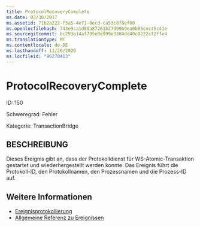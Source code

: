 ```yaml
---
title: ProtocolRecoveryComplete
ms.date: 03/30/2017
ms.assetid: 71b2a222-f3a5-4e71-8ecd-ca53c8f8ef00
ms.openlocfilehash: 743e9ca1d80a87261b27d99b9ea0b85cec45c41e
ms.sourcegitcommit: bc293b14af795e0e999e3304dd40c0222cf2ffe4
ms.translationtype: MT
ms.contentlocale: de-DE
ms.lasthandoff: 11/26/2020
ms.locfileid: "96278413"
---
```

# <a name="protocolrecoverycomplete"></a>ProtocolRecoveryComplete

ID: 150  
  
 Schweregrad: Fehler  
  
 Kategorie: TransactionBridge  
  
## <a name="description"></a>BESCHREIBUNG  

 Dieses Ereignis gibt an, dass der Protokolldienst für WS-Atomic-Transaktion gestartet und wiederhergestellt werden konnte. Das Ereignis führt die Protokoll-ID, den Protokollnamen, den Prozessnamen und die Prozess-ID auf.  
  
## <a name="see-also"></a>Weitere Informationen

- [Ereignisprotokollierung](index.md)
- [Allgemeine Referenz zu Ereignissen](events-general-reference.md)

